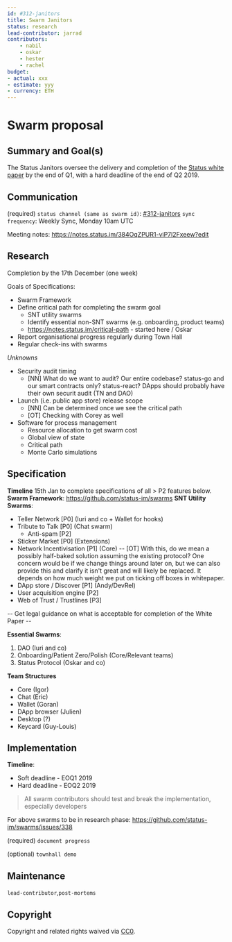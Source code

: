 ```yaml
---
id: #312-janitors
title: Swarm Janitors
status: research
lead-contributor: jarrad 
contributors:
    - nabil
    - oskar
    - hester
    - rachel
budget:
- actual: xxx
- estimate: yyy
- currency: ETH
---
```


# Swarm proposal

## Summary and Goal(s)
The Status Janitors oversee the delivery and completion of the [Status white paper](https://status.im/whitepaper.pdf) by the end of Q1, with a hard deadline of the end of Q2 2019.

## Communication
(required)
`status channel (same as swarm id)`: [#312-janitors](https://get.status.im/chat/public/312-janitors)
`sync frequency`: Weekly Sync, Monday 10am UTC

Meeting notes: https://notes.status.im/384OqZPUR1-viP7l2Fxeew?edit

## Research
Completion by the 17th December (one week)

Goals of Specifications:
- Swarm Framework
- Define critical path for completing the swarm goal
    - SNT utility swarms
    - Identify essential non-SNT swarms (e.g. onboarding, product teams)
    - https://notes.status.im/critical-path - started here / Oskar
- Report organisational progress regularly during Town Hall
- Regular check-ins with swarms

_Unknowns_
* Security audit timing
    * [NN] What do we want to audit? Our entire codebase? status-go and our smart contracts only? status-react? DApps should probably have their own securit audit (TN and DAO)
* Launch (i.e. public app store) release scope
    * [NN] Can be determined once we see the critical path
    * [OT] Checking with Corey as well
* Software for process management
    * Resource allocation to get swarm cost
    * Global view of state
    * Critical path
    * Monte Carlo simulations

## Specification

**Timeline** 15th Jan to complete specifications of all > P2 features below.
**Swarm Framework**: https://github.com/status-im/swarms
**SNT Utility Swarms**:
* Teller Network [P0] (Iuri and co + Wallet for hooks)
* Tribute to Talk [P0] (Chat swarm)
    * Anti-spam [P2]
* Sticker Market [P0] (Extensions)
* Network Incentivisation [P1] (Core)
-- [OT] With this, do we mean a possibly half-baked solution assuming the existing protocol? One concern would be if we change things around later on, but we can also provide this and clarify it isn't great and will likely be replaced. It depends on how much weight we put on ticking off boxes in whitepaper.
* DApp store / Discover [P1] (Andy/DevRel)
* User acquisition engine [P2]
* Web of Trust / Trustlines [P3]

-- Get legal guidance on what is acceptable for completion of the White Paper --

**Essential Swarms**:
1. DAO (Iuri and co)
2. Onboarding/Patient Zero/Polish (Core/Relevant teams)
3. Status Protocol (Oskar and co)

**Team Structures**
- Core (Igor)
- Chat (Eric)
- Wallet (Goran)
- DApp browser (Julien)
- Desktop (?)
- Keycard (Guy-Louis)

## Implementation
**Timeline**: 
* Soft deadline - EOQ1 2019
* Hard deadline - EOQ2 2019

> All swarm contributors should test and break the implementation, especially developers

For above swarms to be in research phase: https://github.com/status-im/swarms/issues/338

(required)
`document progress`

(optional)
`townhall demo`

## Maintenance

`lead-contributor`,`post-mortems`

## Copyright

Copyright and related rights waived via [CC0](https://creativecommons.org/publicdomain/zero/1.0/).
